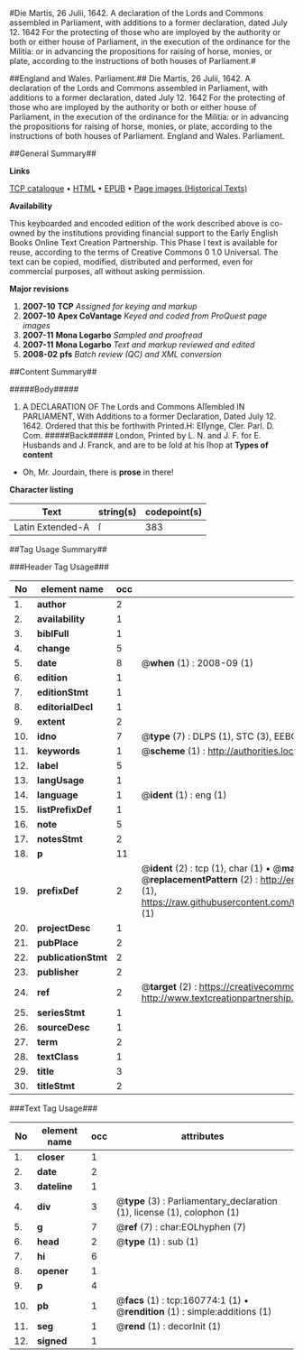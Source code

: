 #Die Martis, 26 Julii, 1642. A declaration of the Lords and Commons assembled in Parliament, with additions to a former declaration, dated July 12. 1642 For the protecting of those who are imployed by the authority or both or either house of Parliament, in the execution of the ordinance for the Militia: or in advancing the propositions for raising of horse, monies, or plate, according to the instructions of both houses of Parliament.#

##England and Wales. Parliament.##
Die Martis, 26 Julii, 1642. A declaration of the Lords and Commons assembled in Parliament, with additions to a former declaration, dated July 12. 1642 For the protecting of those who are imployed by the authority or both or either house of Parliament, in the execution of the ordinance for the Militia: or in advancing the propositions for raising of horse, monies, or plate, according to the instructions of both houses of Parliament.
England and Wales. Parliament.

##General Summary##

**Links**

[TCP catalogue](http://www.ota.ox.ac.uk/tcp/)  • 
[HTML](http://tei.it.ox.ac.uk/tcp/Texts-HTML/free/A82/A82725.html)  • 
[EPUB](http://tei.it.ox.ac.uk/tcp/Texts-EPUB/free/A82/A82725.epub) • 
[Page images (Historical Texts)](https://data.historicaltexts.jisc.ac.uk/view?pubId=eebo-99869664e&pageId=eebo-99869664e-160774-1)

**Availability**

This keyboarded and encoded edition of the
	       work described above is co-owned by the institutions
	       providing financial support to the Early English Books
	       Online Text Creation Partnership. This Phase I text is
	       available for reuse, according to the terms of Creative
	       Commons 0 1.0 Universal. The text can be copied,
	       modified, distributed and performed, even for
	       commercial purposes, all without asking permission.

**Major revisions**

1. __2007-10__ __TCP__ *Assigned for keying and markup*
1. __2007-10__ __Apex CoVantage__ *Keyed and coded from ProQuest page images*
1. __2007-11__ __Mona Logarbo__ *Sampled and proofread*
1. __2007-11__ __Mona Logarbo__ *Text and markup reviewed and edited*
1. __2008-02__ __pfs__ *Batch review (QC) and XML conversion*

##Content Summary##

#####Body#####

1. A DECLARATION OF The Lords and Commons Aſſembled IN PARLIAMENT, With Additions to a former Declaration, Dated July 12. 1642.
Ordered that this be forthwith Printed.H: Elſynge, Cler. Parl. D. Com.
#####Back#####
London, Printed by L. N. and J. F. for E. Husbands and J. Franck, and are to be ſold at his ſhop at 
**Types of content**

  * Oh, Mr. Jourdain, there is **prose** in there!

**Character listing**


|Text|string(s)|codepoint(s)|
|---|---|---|
|Latin Extended-A|ſ|383|

##Tag Usage Summary##

###Header Tag Usage###

|No|element name|occ|attributes|
|---|---|---|---|
|1.|__author__|2||
|2.|__availability__|1||
|3.|__biblFull__|1||
|4.|__change__|5||
|5.|__date__|8| @__when__ (1) : 2008-09 (1)|
|6.|__edition__|1||
|7.|__editionStmt__|1||
|8.|__editorialDecl__|1||
|9.|__extent__|2||
|10.|__idno__|7| @__type__ (7) : DLPS (1), STC (3), EEBO-CITATION (1), PROQUEST (1), VID (1)|
|11.|__keywords__|1| @__scheme__ (1) : http://authorities.loc.gov/ (1)|
|12.|__label__|5||
|13.|__langUsage__|1||
|14.|__language__|1| @__ident__ (1) : eng (1)|
|15.|__listPrefixDef__|1||
|16.|__note__|5||
|17.|__notesStmt__|2||
|18.|__p__|11||
|19.|__prefixDef__|2| @__ident__ (2) : tcp (1), char (1)  •  @__matchPattern__ (2) : ([0-9\-]+):([0-9IVX]+) (1), (.+) (1)  •  @__replacementPattern__ (2) : http://eebo.chadwyck.com/downloadtiff?vid=$1&page=$2 (1), https://raw.githubusercontent.com/textcreationpartnership/Texts/master/tcpchars.xml#$1 (1)|
|20.|__projectDesc__|1||
|21.|__pubPlace__|2||
|22.|__publicationStmt__|2||
|23.|__publisher__|2||
|24.|__ref__|2| @__target__ (2) : https://creativecommons.org/publicdomain/zero/1.0/ (1), http://www.textcreationpartnership.org/docs/. (1)|
|25.|__seriesStmt__|1||
|26.|__sourceDesc__|1||
|27.|__term__|2||
|28.|__textClass__|1||
|29.|__title__|3||
|30.|__titleStmt__|2||


###Text Tag Usage###

|No|element name|occ|attributes|
|---|---|---|---|
|1.|__closer__|1||
|2.|__date__|2||
|3.|__dateline__|1||
|4.|__div__|3| @__type__ (3) : Parliamentary_declaration (1), license (1), colophon (1)|
|5.|__g__|7| @__ref__ (7) : char:EOLhyphen (7)|
|6.|__head__|2| @__type__ (1) : sub (1)|
|7.|__hi__|6||
|8.|__opener__|1||
|9.|__p__|4||
|10.|__pb__|1| @__facs__ (1) : tcp:160774:1 (1)  •  @__rendition__ (1) : simple:additions (1)|
|11.|__seg__|1| @__rend__ (1) : decorInit (1)|
|12.|__signed__|1||
